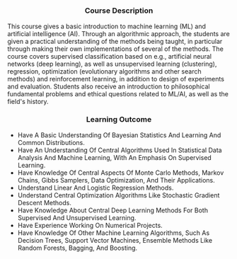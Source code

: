 <h1 align=center" IN3050 - Introduction to Artificial Intelligence and Machine Learning </h1>
  
<h3 align="center"> Course Description </h3> 

This course gives a basic introduction to machine learning (ML) and artificial intelligence (AI). Through an algorithmic approach, the students are given a practical understanding of the methods being taught, in particular through making their own implementations of several of the methods. The course covers supervised classification based on e.g., artificial neural networks (deep learning), as well as unsupervised learning (clustering), regression, optimization (evolutionary algorithms and other search methods) and reinforcement learning, in addition to design of experiments and evaluation. Students also receive an introduction to philosophical fundamental problems and ethical questions related to ML/AI, as well as the field's history.


<h3 align="center"> Learning Outcome </h3> 

- Have A Basic Understanding Of Bayesian Statistics And Learning And Common Distributions.
- Have An Understanding Of Central Algorithms Used In Statistical Data Analysis And Machine Learning, With An Emphasis On Supervised Learning.
- Have Knowledge Of Central Aspects Of Monte Carlo Methods, Markov Chains, Gibbs Samplers, Data Optimization, And Their Applications.
- Understand Linear And Logistic Regression Methods.
- Understand Central Optimization Algorithms Like Stochastic Gradient Descent Methods.
- Have Knowledge About Central Deep Learning Methods For Both Supervised And Unsupervised Learning.
- Have Experience Working On Numerical Projects.
- Have Knowledge Of Other Machine Learning Algorithms, Such As Decision Trees, Support Vector Machines, Ensemble Methods Like Random Forests, Bagging, And Boosting.
